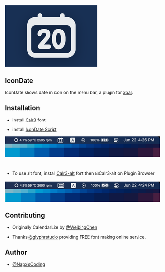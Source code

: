 [![App Screenshot](https://github.com/napxiscoding/IconDate/raw/main/xbar-preview.png)](https://github.com/napxiscoding/IconDate)

## IconDate
IconDate shows date in icon on the menu bar, a plugin for [xbar](https://xbarapp.com/).


## Installation

- install [Calr3](https://github.com/napxiscoding/IconDate/raw/main/Calr3-Regular.otf) font

- install [IconDate Script](https://github.com/napxiscoding/IconDate/raw/main/IconDate.5m.sh)

[![Preview Calr3](https://github.com/napxiscoding/IconDate/raw/main/source/IconDate-Calr3.png)](https://github.com/napxiscoding/IconDate)

#

- To use alt font, install [Calr3-alt](https://github.com/napxiscoding/IconDate/raw/main/Calr3-Alt.otf) font then ☑️Calr3-alt on Plugin Browser

[![Preview Calr3-alt](https://github.com/napxiscoding/IconDate/raw/main/source/IconDate-Calr3_alt.png)](https://github.com/napxiscoding/IconDate)


## Contributing

- Originally CalendarLite by [@WeibingChen](https://github.com/WeibingChen17/)

- Thanks [@glyphrstudio](https://www.glyphrstudio.com/) providing FREE font making online service.

## Author

- [@NapxisCoding](https://www.github.com/napxiscoding)

